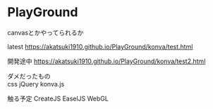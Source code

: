 # PlayGround

canvasとかやってられるか

latest
https://akatsuki1910.github.io/PlayGround/konva/test.html

開発途中
https://akatsuki1910.github.io/PlayGround/konva/test2.html

ダメだったもの  
css 
jQuery 
konva.js  

触る予定 
CreateJS 
EaselJS 
WebGL 
